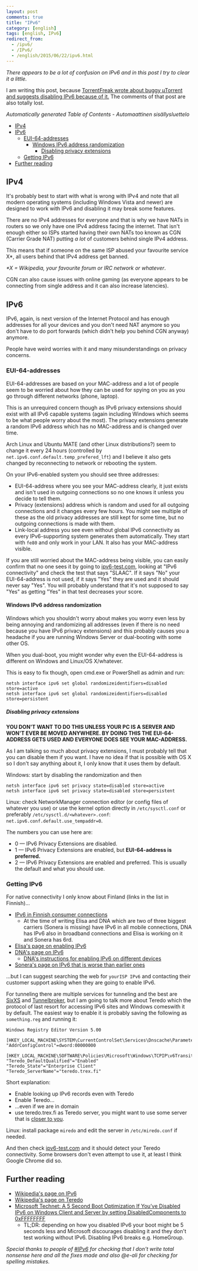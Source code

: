 ```yaml
---
layout: post
comments: true
title: "IPv6"
category: [english]
tags: [english, IPv6]
redirect_from:
  - /ipv6/
  - /IPv6/
  - /english/2015/06/22/ipv6.html
---
```


_There appears to be a lot of confusion on IPv6 and in this post I try to
clear it a little._

I am writing this post, because [TorrentFreak wrote about buggy µTorrent and suggests disabling IPv6 because of it.](https://torrentfreak.com/popular-torrents-being-sabotaged-by-ipv6-peer-flood-150619/)
The comments of that post are also totally lost.

<!-- editorconfig-checker-disable -->
<!-- prettier-ignore-start -->

<!-- START doctoc generated TOC please keep comment here to allow auto update -->
<!-- DON'T EDIT THIS SECTION, INSTEAD RE-RUN doctoc TO UPDATE -->
_Automatically generated Table of Contents - Automaattinen sisällysluettelo_

- [IPv4](#ipv4)
- [IPv6](#ipv6)
  - [EUI-64-addresses](#eui-64-addresses)
    - [Windows IPv6 address randomization](#windows-ipv6-address-randomization)
      - [Disabling privacy extensions](#disabling-privacy-extensions)
  - [Getting IPv6](#getting-ipv6)
- [Further reading](#further-reading)

<!-- END doctoc generated TOC please keep comment here to allow auto update -->

<!-- prettier-ignore-end -->
<!-- editorconfig-checker-enable -->

## IPv4

It's probably best to start with what is wrong with IPv4 and note that all
modern operating systems (including Windows Vista and newer) are designed
to work with IPv6 and disabling it may break some features.

There are no IPv4 addresses for everyone and that is why we have NATs in
routers so we only have one IPv4 address facing the internet. That isn't
enough either so ISPs started having their own NATs too known as CGN
(Carrier Grade NAT) putting _a lot_ of customers behind single IPv4
address.

This means that if someone on the same ISP abused your favourite service
X\*, all users behind that IPv4 address get banned.

<em>\*X = Wikipedia, your favourite forum or IRC network or whatever</em>.

CGN can also cause issues with online gaming (as everyone appears to be
connecting from single address and it can also increase latencies).

## IPv6

IPv6, again, is next version of the Internet Protocol and has enough
addresses for all your devices and you don't need NAT anymore so you don't
have to do port forwards (which didn't help you behind CGN anyway) anymore.

People have weird worries with it and many misunderstandings on privacy
concerns.

### EUI-64-addresses

EUI-64-addresses are based on your MAC-address and a lot of people seem to
be worried about how they can be used for spying on you as you go through
different networks (phone, laptop).

This is an unrequired concern though as IPv6 privacy extensions should
exist with all IPv6 capable systems (again including Windows which seems
to be what people worry about the most). The privacy extensions generate
a random IPv6 address which has no MAC-address and is changed over time.

Arch Linux and Ubuntu MATE (and other Linux distributions?) seem to change
it every 24 hours (controlled by `net.ipv6.conf.default.temp_prefered_lft`)
and I believe it also gets changed by reconnecting to network or rebooting
the system.

On your IPv6-enabled system you should see three addresses:

- EUI-64-address where you see your MAC-address clearly, it just exists and
  isn't used in outgoing connections so no one knows it unless you decide
  to tell them.
- Privacy (extensions) address which is random and used for all outgoing
  connections and it changes every few hours. You might see multiple of
  these as the old privacy addresses are still kept for some time, but no
  outgoing connections is made with them.
- Link-local address you see even without global IPv6 connectivity as every
  IPv6-supporting system generates them automatically. They start with
  `fe80` and only work in your LAN. It also has your MAC-address visible.

If you are still worried about the MAC-address being visible, you can
easily confirm that no one sees it by going to
[ipv6-test.com](https://ipv6-test.com), looking at "IPv6 connectivity" and
check the test that says "SLAAC". If it says "No" your EUI-64-address
is not used, if it says "Yes" they are used and it should never say "Yes".
You will probably understand that it's not supposed to say "Yes" as getting
"Yes" in that test decreases your score.

#### Windows IPv6 address randomization

Windows which you shouldn't worry about makes you worry even less by being
annoying and randomizing all addresses (even if there is no need because
you have IPv6 privacy extensions) and this probably causes you a headache
if you are running Windows Server or dual-booting with some other OS.

When you dual-boot, you might wonder why even the EUI-64-address is
different on Windows and Linux/OS X/whatever.

This is easy to fix though, open cmd.exe or PowerShell as admin and run:

```
netsh interface ipv6 set global randomizeidentifiers=disabled store=active
netsh interface ipv6 set global randomizeidentifiers=disabled store=persistent
```

##### Disabling privacy extensions

**YOU DON'T WANT TO DO THIS UNLESS YOUR PC IS A SERVER AND WON'T EVER BE
MOVED ANYWHERE. BY DOING THIS THE EUI-64-ADDRESS GETS USED AND EVERYONE
DOES SEE YOUR MAC-ADDRESS.**

As I am talking so much about privacy extensions, I must probably tell
that you can disable them if you want. I have no idea if that is possible
with OS X so I don't say anything about it, I only know that it uses them
by default.

Windows: start by disabling the randomization and then

```
netsh interface ipv6 set privacy state=disabled store=active
netsh interface ipv6 set privacy state=disabled store=persistent
```

Linux: check NetworkManager connection editor (or config files of whatever
you use) or use the kernel option directly in `/etc/sysctl.conf` or
preferably `/etc/sysctl.d/<whatever>.conf`:
`net.ipv6.conf.default.use_tempaddr=0`.

The numbers you can use here are:

- 0 — IPv6 Privacy Extensions are disabled.
- 1 — IPv6 Privacy Extensions are enabled, but **EUI-64-address is
  preferred.**
- 2 — IPv6 Privacy Extensions are enabled and preferred. This is usually
  the default and what you should use.

### Getting IPv6

For native connectivity I only know about Finland (links in the list in
Finnish)…

- [IPv6 in Finnish consumer connections](https://ape3000.com/ipv6/)
  - At the time of writing Elisa and DNA which are two of three biggest
    carriers (Sonera is missing) have IPv6 in all mobile connections, DNA
    has IPv6 also in broadband connections and Elisa is working on it
    and Sonera has 6rd.
- [Elisa's page on enabling IPv6](https://asiakastuki.elisa.fi/ohje/541)
- [DNA's page on IPv6](https://www.dna.fi/ipv6)
  - [DNA's instructions for enabling IPv6 on different devices](https://www.dna.fi/ipv6-laitteet)
- [Sonera's page on IPv6 that is worse than earlier ones](https://www.sonera.fi/etsi+apua+ja+tukea/ohjeet/Soneran-palvelut-IPv6-valmiita?id=c4779f91-dd1c-4e43-b026-b2e6338d0db1)

…but I can suggest searching the web for `yourISP IPv6` and contacting
their customer support asking when they are going to enable IPv6.

For tunneling there are multiple services for tunneling and the best are
[SixXS] and [Tunnelbroker], but I am going to talk more about Teredo which
the protocol of last resort for accessing IPv6 sites and Windows comeswith it by default. The easiest way to enable it is probably saving the
following as `something.reg` and running it:

[sixxs]: https://www.sixxs.net/
[tunnelbroker]: https://tunnelbroker.net/

```
Windows Registry Editor Version 5.00

[HKEY_LOCAL_MACHINE\SYSTEM\CurrentControlSet\Services\Dnscache\Parameters]
"AddrConfigControl"=dword:00000000

[HKEY_LOCAL_MACHINE\SOFTWARE\Policies\Microsoft\Windows\TCPIP\v6Transition]
"Teredo_DefaultQualified"="Enabled"
"Teredo_State"="Enterprise Client"
"Teredo_ServerName"="teredo.trex.fi"
```

Short explanation:

- Enable looking up IPv6 records even with Teredo
- Enable Teredo…
- …even if we are in domain
- use teredo.trex.fi as Teredo server, you might want to use some server
  that is [closer to you](https://en.wikipedia.org/wiki/Teredo_tunneling#Servers).

Linux: install package `miredo` and edit the server in `/etc/miredo.conf`
if needed.

And then check [ipv6-test.com](https://ipv6-test.com) and it should detect
your Teredo connectivity. Some browsers don't even attempt to use it, at
least I think Google Chrome did so.

## Further reading

- [Wikipedia's page on IPv6](https://en.wikipedia.org/wiki/IPv6)
- [Wikipedia's page on Teredo](https://en.wikipedia.org/wiki/Teredo_tunneling)
- [Microsoft Technet: A 5 Second Boot Optimization If You’ve Disabled IPv6 on Windows Client and Server by setting DisabledComponents to 0xFFFFFFFF](https://blogs.technet.com/b/askpfeplat/archive/2014/09/15/a-5-second-boot-optimization-if-you-ve-disabled-ipv6-on-windows-client-and-server-by-setting-disabledcomponents-to-0xffffffff.aspx)
  - TL;DR: depending on how you disabled IPv6 your boot might be 5
    seconds less and Microsoft discourages disabling it and they don't
    test working without IPv6. Disabling IPv6 breaks e.g. HomeGroup.

_Special thanks to people of [#IPv6](/r/irc-ipv6.html) for checking that I
don't write total nonsense here and all the fixes made and also @e-ali for
checking for spelling mistakes._
